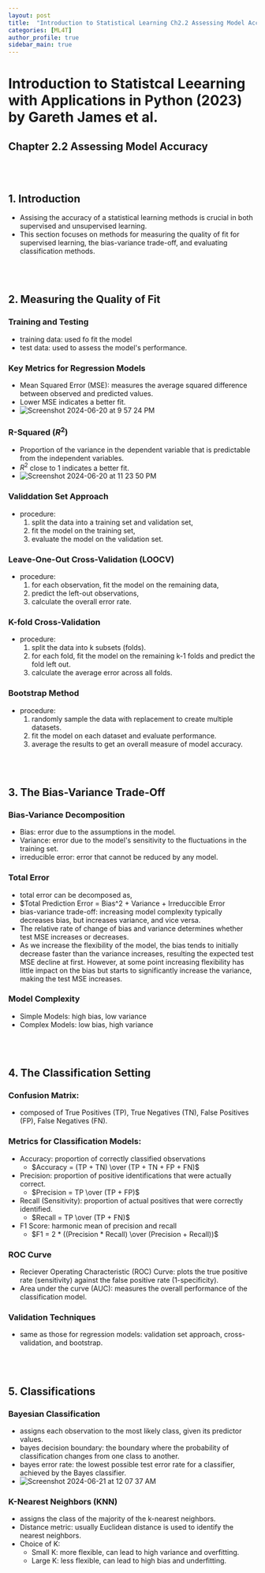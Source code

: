 ```yaml
---
layout: post
title:  "Introduction to Statistical Learning Ch2.2 Assessing Model Accuracy"
categories: [ML4T]
author_profile: true
sidebar_main: true
---
```


# Introduction to Statistcal Leearning with Applications in Python (2023) by Gareth James et al.
## Chapter 2.2 Assessing Model Accuracy

<br><br>
## 1. Introduction
- Assising the accuracy of a statistical learning methods is crucial in both supervised and unsupervised learning.
- This section focuses on methods for measuring the quality of fit for supervised learning, the bias-variance trade-off, and evaluating classification methods.

<br><br>
## 2. Measuring the Quality of Fit

### Training and Testing
  - training data: used fo fit the model
  - test data: used to assess the model's performance.

### Key Metrics for Regression Models
  - Mean Squared Error (MSE): measures the average squared difference between observed and predicted values.
  - Lower MSE indicates a better fit.
  - ![Screenshot 2024-06-20 at 9 57 24 PM](https://github.com/melody11sung/melody11sung.github.io/assets/125707768/fbb7877f-3cb1-4c4c-acac-1ef1b39e13fe)

### R-Squared ($R^2$)
  - Proportion of the variance in the dependent variable that is predictable from the independent variables.
  - $R^2$ close to 1 indicates a better fit.
  - ![Screenshot 2024-06-20 at 11 23 50 PM](https://github.com/melody11sung/melody11sung.github.io/assets/125707768/6c3e8daf-80f0-4062-b5c6-20c7b6ed34ff)

### Validdation Set Approach
- procedure:
  1. split the data into a training set and validation set,
  2. fit the model on the training set,
  3. evaluate the model on the validation set.

### Leave-One-Out Cross-Validation (LOOCV)
- procedure:
  1. for each observation, fit the model on the remaining data,
  2. predict the left-out observations,
  3. calculate the overall error rate.

### K-fold Cross-Validation
- procedure:
  1. split the data into k subsets (folds).
  2. for each fold, fit the model on the remaining k-1 folds and predict the fold left out.
  3. calculate the average error across all folds.

### Bootstrap Method
- procedure:
  1. randomly sample the data with replacement to create multiple datasets.
  2. fit the model on each dataset and evaluate performance.
  3. average the results to get an overall measure of model accuracy.

   
<br><br>
## 3. The Bias-Variance Trade-Off

### Bias-Variance Decomposition
- Bias: error due to the assumptions in the model.
- Variance: error due to the model's sensitivity to the fluctuations in the training set.
- irreducible error: error that cannot be reduced by any model.

### Total Error
- total error can be decomposed as,
- $Total Prediction Error = Bias^2 + Variance + Irreduccible Error
- bias-variance trade-off: increasing model complexity typically decreases bias, but increases variance, and vice versa.
- The relative rate of change of bias and variance determines whether test MSE increases or decreases.
- As we increase the flexibility of the model, the bias tends to initially decrease faster than the variance increases, resulting the expected test MSE decline at first. However, at some point increasing flexibility has little impact on the bias but starts to significantly increase the variance, making the test MSE increases.

### Model Complexity
- Simple Models: high bias, low variance
- Complex Models: low bias, high variance

<br><br>
## 4. The Classification Setting

### Confusion Matrix: 
- composed of True Positives (TP), True Negatives (TN), False Positives (FP), False Negatives (FN).

### Metrics for Classification Models:
- Accuracy: proportion of correctly classified observations
  - $Accuracy = (TP + TN) \over (TP + TN + FP + FN)$
- Precision: proportion of positive identifications that were actually correct.
  - $Precision = TP \over (TP + FP)$
- Recall (Sensitivity): proportion of actual positives that were correctly identified.
  - $Recall = TP \over (TP + FN)$
- F1 Score: harmonic mean of precision and recall
  - $F1 = 2 * ((Precision * Recall) \over (Precision + Recall))$

### ROC Curve
- Reciever Operating Characteristic (ROC) Curve: plots the true positive rate (sensitivity) against the false positive rate (1-specificity).
- Area under the curve (AUC): measures the overall performance of the classification model.

### Validation Techniques
- same as those for regression models: validation set approach, cross-validation, and bootstrap.


<br><br>
## 5. Classifications

### Bayesian Classification
- assigns each observation to the most likely class, given its predictor values.
- bayes decision boundary: the boundary where the probability of classification changes from one class to another.
- bayes error rate: the lowest possible test error rate for a classifier, achieved by the Bayes classifier.
- ![Screenshot 2024-06-21 at 12 07 37 AM](https://github.com/melody11sung/melody11sung.github.io/assets/125707768/cd270a69-51de-473c-9017-dd6733f81ff3)

### K-Nearest Neighbors (KNN)
- assigns the class of the majority of the k-nearest neighbors.
- Distance metric: usually Euclidean distance is used to identify the nearest neighbors.
- Choice of K:
  - Small K: more flexible, can lead to high variance and overfitting.
  - Large K: less flexible, can lead to high bias and underfitting.

